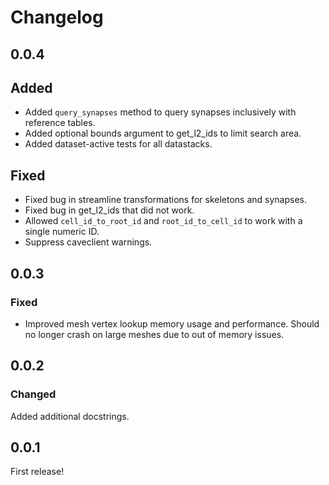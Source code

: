 # Changelog

## 0.0.4

## Added
 
* Added `query_synapses` method to query synapses inclusively with reference tables.
* Added optional bounds argument to get_l2_ids to limit search area.
* Added dataset-active tests for all datastacks.

## Fixed

* Fixed bug in streamline transformations for skeletons and synapses.
* Fixed bug in get_l2_ids that did not work.
* Allowed `cell_id_to_root_id` and `root_id_to_cell_id` to work with a single numeric ID.
* Suppress caveclient warnings.

## 0.0.3

### Fixed

* Improved mesh vertex lookup memory usage and performance. Should no longer crash on large meshes due to out of memory issues.

## 0.0.2

### Changed

Added additional docstrings.

## 0.0.1

First release!